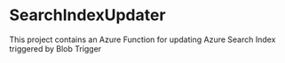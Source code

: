 # SearchIndexUpdater

This project contains an Azure Function for updating Azure Search Index triggered by Blob Trigger
